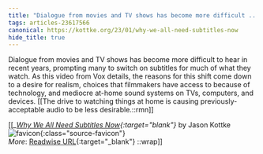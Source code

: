 ```yaml
---
title: "Dialogue from movies and TV shows has become more difficult ..."
tags: articles-23617566
canonical: https://kottke.org/23/01/why-we-all-need-subtitles-now
hide_title: true
---
```


Dialogue from movies and TV shows has become more difficult to hear in recent years, prompting many to switch on subtitles for much of what they watch. As this video from Vox details, the reasons for this shift come down to a desire for realism, choices that filmmakers have access to because of technology, and mediocre at-home sound systems on TVs, computers, and devices.
[[The drive to watching things at home is causing previously-acceptable audio to be less desirable.::rmn]]


[[<cite>_[Why We All Need Subtitles Now](https://kottke.org/23/01/why-we-all-need-subtitles-now){:target="_blank"}_</cite> by Jason Kottke ![favicon](https://s2.googleusercontent.com/s2/favicons?domain=kottke.org){:class="source-favicon"}<br>
_More_: [Readwise URL](https://readwise.io/open/462510317){:target="_blank"}
::wrap]]